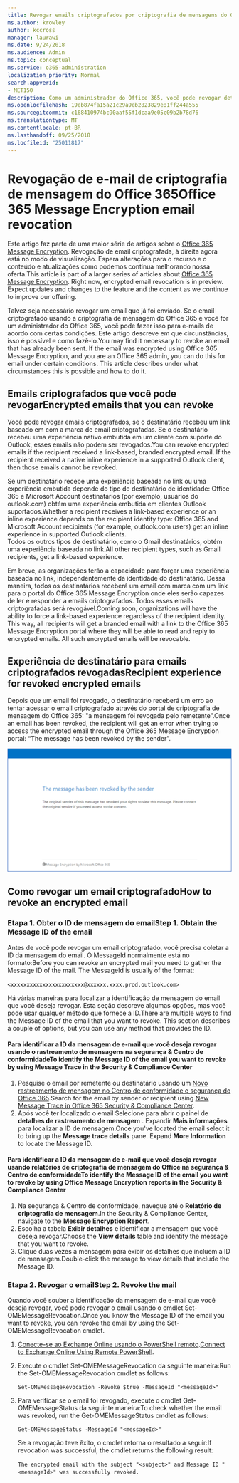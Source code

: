 ```yaml
---
title: Revogar emails criptografados por criptografia de mensagens do Office 365
ms.author: krowley
author: kccross
manager: laurawi
ms.date: 9/24/2018
ms.audience: Admin
ms.topic: conceptual
ms.service: o365-administration
localization_priority: Normal
search.appverid:
- MET150
description: Como um administrador do Office 365, você pode revogar determinados emails que tenham sido criptografadas com o Office 365 Message Encryption.
ms.openlocfilehash: 19eb874fa15a21c29a9eb2823829e81ff244a555
ms.sourcegitcommit: c168410974bc90aaf55f1dcaa9e05c09b2b78d76
ms.translationtype: MT
ms.contentlocale: pt-BR
ms.lasthandoff: 09/25/2018
ms.locfileid: "25011817"
---
```

# <a name="office-365-message-encryption-email-revocation"></a><span data-ttu-id="79df1-103">Revogação de e-mail de criptografia de mensagem do Office 365</span><span class="sxs-lookup"><span data-stu-id="79df1-103">Office 365 Message Encryption email revocation</span></span>

<span data-ttu-id="79df1-p101">Este artigo faz parte de uma maior série de artigos sobre o [Office 365 Message Encryption](ome.md). Revogação de email criptografada, à direita agora está no modo de visualização. Espera alterações para o recurso e o conteúdo e atualizações como podemos continua melhorando nossa oferta.</span><span class="sxs-lookup"><span data-stu-id="79df1-p101">This article is part of a larger series of articles about [Office 365 Message Encryption](ome.md). Right now, encrypted email revocation is in preview. Expect updates and changes to the feature and the content as we continue to improve our offering.</span></span>

<span data-ttu-id="79df1-p102">Talvez seja necessário revogar um email que já foi enviado. Se o email criptografado usando a criptografia de mensagem do Office 365 e você for um administrador do Office 365, você pode fazer isso para e-mails de acordo com certas condições. Este artigo descreve em que circunstâncias, isso é possível e como fazê-lo.</span><span class="sxs-lookup"><span data-stu-id="79df1-p102">You may find it necessary to revoke an email that has already been sent. If the email was encrypted using Office 365 Message Encryption, and you are an Office 365 admin, you can do this for email under certain conditions. This article describes under what circumstances this is possible and how to do it.</span></span>
  
## <a name="encrypted-emails-that-you-can-revoke"></a><span data-ttu-id="79df1-110">Emails criptografados que você pode revogar</span><span class="sxs-lookup"><span data-stu-id="79df1-110">Encrypted emails that you can revoke</span></span>
<span data-ttu-id="79df1-p103">Você pode revogar emails criptografados, se o destinatário recebeu um link baseado em com a marca de email criptografadas. Se o destinatário recebeu uma experiência nativo embutida em um cliente com suporte do Outlook, esses emails não podem ser revogados.</span><span class="sxs-lookup"><span data-stu-id="79df1-p103">You can revoke encrypted emails if the recipient received a link-based, branded encrypted email. If the recipient received a native inline experience in a supported Outlook client, then those emails cannot be revoked.</span></span>

<span data-ttu-id="79df1-113">Se um destinatário recebe uma experiência baseada no link ou uma experiência embutida depende do tipo de destinatário de identidade: Office 365 e Microsoft Account destinatários (por exemplo, usuários do outlook.com) obtém uma experiência embutida em clientes Outlook suportados.</span><span class="sxs-lookup"><span data-stu-id="79df1-113">Whether a recipient receives a link-based experience or an inline experience depends on the recipient identity type: Office 365 and Microsoft Account recipients (for example, outlook.com users) get an inline experience in supported Outlook clients.</span></span>  
<span data-ttu-id="79df1-114">Todos os outros tipos de destinatário, como o Gmail destinatários, obtém uma experiência baseada no link.</span><span class="sxs-lookup"><span data-stu-id="79df1-114">All other recipient types, such as Gmail recipients, get a link-based experience.</span></span> 

<span data-ttu-id="79df1-p104">Em breve, as organizações terão a capacidade para forçar uma experiência baseada no link, independentemente da identidade do destinatário. Dessa maneira, todos os destinatários receberá um email com marca com um link para o portal do Office 365 Message Encryption onde eles serão capazes de ler e responder a emails criptografados. Todos esses emails criptografadas será revogável.</span><span class="sxs-lookup"><span data-stu-id="79df1-p104">Coming soon, organizations will have the ability to force a link-based experience regardless of the recipient identity. This way, all recipients will get a branded email with a link to the Office 365 Message Encryption portal where they will be able to read and reply to encrypted emails. All such encrypted emails will be revocable.</span></span> 
  
## <a name="recipient-experience-for-revoked-encrypted-emails"></a><span data-ttu-id="79df1-118">Experiência de destinatário para emails criptografados revogadas</span><span class="sxs-lookup"><span data-stu-id="79df1-118">Recipient experience for revoked encrypted emails</span></span>

<span data-ttu-id="79df1-119">Depois que um email foi revogado, o destinatário receberá um erro ao tentar acessar o email criptografado através do portal de criptografia de mensagem do Office 365: "a mensagem foi revogada pelo remetente".</span><span class="sxs-lookup"><span data-stu-id="79df1-119">Once an email has been revoked, the recipient will get an error when trying to access the encrypted email through the Office 365 Message Encryption portal: “The message has been revoked by the sender”.</span></span>

![Captura de tela que mostra um email criptografado revogado.](media/revoked-encrypted-email.png)
    
## <a name="how-to-revoke-an-encrypted-email"></a><span data-ttu-id="79df1-121">Como revogar um email criptografado</span><span class="sxs-lookup"><span data-stu-id="79df1-121">How to revoke an encrypted email</span></span>

### <a name="step-1-obtain-the-message-id-of-the-email"></a><span data-ttu-id="79df1-p105">Etapa 1. Obter o ID de mensagem do email</span><span class="sxs-lookup"><span data-stu-id="79df1-p105">Step 1. Obtain the Message ID of the email</span></span>

<span data-ttu-id="79df1-p106">Antes de você pode revogar um email criptografado, você precisa coletar a ID da mensagem do email. O MessageId normalmente está no formato:</span><span class="sxs-lookup"><span data-stu-id="79df1-p106">Before you can revoke an encrypted mail you need to gather the Message ID of the mail. The MessageId is usually of the format:</span></span>

`<xxxxxxxxxxxxxxxxxxxxxxx@xxxxxx.xxxx.prod.outlook.com>`  

<span data-ttu-id="79df1-p107">Há várias maneiras para localizar a identificação de mensagem do email que você deseja revogar. Esta seção descreve algumas opções, mas você pode usar qualquer método que fornece a ID.</span><span class="sxs-lookup"><span data-stu-id="79df1-p107">There are multiple ways to find the Message ID of the email that you want to revoke. This section describes a couple of options, but you can use any method that provides the ID.</span></span>

  #### <a name="to-identify-the-message-id-of-the-email-you-want-to-revoke-by-using-message-trace-in-the-security-amp-compliance-center"></a><span data-ttu-id="79df1-128">Para identificar a ID da mensagem de e-mail que você deseja revogar usando o rastreamento de mensagens na segurança &amp; Centro de conformidade</span><span class="sxs-lookup"><span data-stu-id="79df1-128">To identify the Message ID of the email you want to revoke by using Message Trace in the Security &amp; Compliance Center</span></span>

1. <span data-ttu-id="79df1-129">Pesquise o email por remetente ou destinatário usando um [Novo rastreamento de mensagem no Centro de conformidade e segurança do Office 365](https://blogs.technet.microsoft.com/exchange/2018/05/02/new-message-trace-in-office-365-security-compliance-center/).</span><span class="sxs-lookup"><span data-stu-id="79df1-129">Search for the email by sender or recipient using [New Message Trace in Office 365 Security & Compliance Center](https://blogs.technet.microsoft.com/exchange/2018/05/02/new-message-trace-in-office-365-security-compliance-center/).</span></span>
2. <span data-ttu-id="79df1-p108">Após você ter localizado o email Selecione para abrir o painel de **detalhes de rastreamento de mensagem** . Expandir **Mais informações** para localizar a ID de mensagem.</span><span class="sxs-lookup"><span data-stu-id="79df1-p108">Once you've located the email select it to bring up the **Message trace details** pane. Expand **More Information** to locate the Message ID.</span></span>

  #### <a name="to-identify-the-message-id-of-the-email-you-want-to-revoke-by-using-office-message-encryption-reports-in-the-security-amp-compliance-center"></a><span data-ttu-id="79df1-132">Para identificar a ID da mensagem de e-mail que você deseja revogar usando relatórios de criptografia de mensagem do Office na segurança &amp; Centro de conformidade</span><span class="sxs-lookup"><span data-stu-id="79df1-132">To identify the Message ID of the email you want to revoke by using Office Message Encryption reports in the Security &amp; Compliance Center</span></span>
1. <span data-ttu-id="79df1-133">Na segurança &amp; Centro de conformidade, navegue até o **Relatório de criptografia de mensagem**.</span><span class="sxs-lookup"><span data-stu-id="79df1-133">In the Security &amp; Compliance Center, navigate to the **Message Encryption Report**.</span></span>
2. <span data-ttu-id="79df1-134">Escolha a tabela **Exibir detalhes** e identificar a mensagem que você deseja revogar.</span><span class="sxs-lookup"><span data-stu-id="79df1-134">Choose the **View details** table and identify the message that you want to revoke.</span></span> 
3. <span data-ttu-id="79df1-135">Clique duas vezes a mensagem para exibir os detalhes que incluem a ID de mensagem.</span><span class="sxs-lookup"><span data-stu-id="79df1-135">Double-click the message to view details that include the Message ID.</span></span> 

### <a name="step-2-revoke-the-mail"></a><span data-ttu-id="79df1-p109">Etapa 2. Revogar o email</span><span class="sxs-lookup"><span data-stu-id="79df1-p109">Step 2. Revoke the mail</span></span>  

<span data-ttu-id="79df1-138">Quando você souber a identificação da mensagem de e-mail que você deseja revogar, você pode revogar o email usando o cmdlet Set-OMEMessageRevocation.</span><span class="sxs-lookup"><span data-stu-id="79df1-138">Once you know the Message ID of the email you want to revoke, you can revoke the email by using the Set-OMEMessageRevocation cmdlet.</span></span> 

1. <span data-ttu-id="79df1-139">[Conecte-se ao Exchange Online usando o PowerShell remoto](https://docs.microsoft.com/powershell/exchange/exchange-online/connect-to-exchange-online-powershell/connect-to-exchange-online-powershell?view=exchange-ps).</span><span class="sxs-lookup"><span data-stu-id="79df1-139">[Connect to Exchange Online Using Remote PowerShell](https://docs.microsoft.com/powershell/exchange/exchange-online/connect-to-exchange-online-powershell/connect-to-exchange-online-powershell?view=exchange-ps).</span></span>
    
2. <span data-ttu-id="79df1-140">Execute o cmdlet Set-OMEMessageRevocation da seguinte maneira:</span><span class="sxs-lookup"><span data-stu-id="79df1-140">Run the Set-OMEMessageRevocation cmdlet as follows:</span></span>
    
    ```
    Set-OMEMessageRevocation -Revoke $true -MessageId "<messageId>"
    ```  

3. <span data-ttu-id="79df1-141">Para verificar se o email foi revogado, execute o cmdlet Get-OMEMessageStatus da seguinte maneira:</span><span class="sxs-lookup"><span data-stu-id="79df1-141">To check whether the email was revoked, run the Get-OMEMessageStatus cmdlet as follows:</span></span>
    
    ```
    Get-OMEMessageStatus -MessageId "<messageId>"
    ```  
    <span data-ttu-id="79df1-142">Se a revogação teve êxito, o cmdlet retorna o resultado a seguir:</span><span class="sxs-lookup"><span data-stu-id="79df1-142">If revocation was successful, the cmdlet returns the following result:</span></span>  

    ```The encrypted email with the subject "<subject>" and Message ID "<messageId>" was successfully revoked.```
